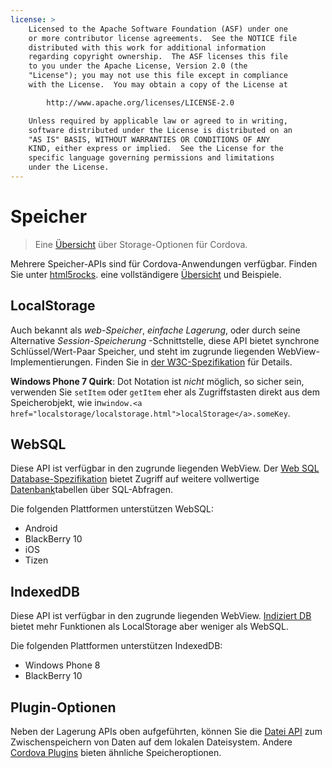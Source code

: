 ```yaml
---
license: >
    Licensed to the Apache Software Foundation (ASF) under one
    or more contributor license agreements.  See the NOTICE file
    distributed with this work for additional information
    regarding copyright ownership.  The ASF licenses this file
    to you under the Apache License, Version 2.0 (the
    "License"); you may not use this file except in compliance
    with the License.  You may obtain a copy of the License at

        http://www.apache.org/licenses/LICENSE-2.0

    Unless required by applicable law or agreed to in writing,
    software distributed under the License is distributed on an
    "AS IS" BASIS, WITHOUT WARRANTIES OR CONDITIONS OF ANY
    KIND, either express or implied.  See the License for the
    specific language governing permissions and limitations
    under the License.
---
```


# Speicher

> Eine <a href="../../guide/overview/index.html">Übersicht</a> über Storage-Optionen für Cordova.

Mehrere Speicher-APIs sind für Cordova-Anwendungen verfügbar. Finden Sie unter [html5rocks][1]. eine vollständigere <a href="../../guide/overview/index.html">Übersicht</a> und Beispiele.

 [1]: http://www.html5rocks.com/en/features/storage

## LocalStorage

Auch bekannt als *web-Speicher*, *einfache Lagerung*, oder durch seine Alternative *Session-Speicherung* -Schnittstelle, diese API bietet synchrone Schlüssel/Wert-Paar Speicher, und steht im zugrunde liegenden WebView-Implementierungen. Finden Sie in [der W3C-Spezifikation][2] für Details.

 [2]: http://www.w3.org/TR/webstorage/

**Windows Phone 7 Quirk**: Dot Notation ist *nicht* möglich, so sicher sein, verwenden Sie `setItem` oder `getItem` eher als Zugriffstasten direkt aus dem Speicherobjekt, wie in`window.<a href="localstorage/localstorage.html">localStorage</a>.someKey`.

## WebSQL

Diese API ist verfügbar in den zugrunde liegenden WebView. Der [Web SQL Database-Spezifikation][3] bietet Zugriff auf weitere vollwertige <a href="database/database.html">Datenbank</a>tabellen über SQL-Abfragen.

 [3]: http://dev.w3.org/html5/webdatabase/

Die folgenden Plattformen unterstützen WebSQL:

*   Android
*   BlackBerry 10
*   iOS
*   Tizen

## IndexedDB

Diese API ist verfügbar in den zugrunde liegenden WebView. [Indiziert DB][4] bietet mehr Funktionen als LocalStorage aber weniger als WebSQL.

 [4]: http://www.w3.org/TR/IndexedDB/

Die folgenden Plattformen unterstützen IndexedDB:

*   Windows Phone 8
*   BlackBerry 10

## Plugin-Optionen

Neben der Lagerung APIs oben aufgeführten, können Sie die [Datei API][5] zum Zwischenspeichern von Daten auf dem lokalen Dateisystem. Andere [Cordova Plugins][6] bieten ähnliche Speicheroptionen.

 [5]: https://github.com/apache/cordova-plugin-file/blob/master/doc/index.md
 [6]: http://plugins.cordova.io/